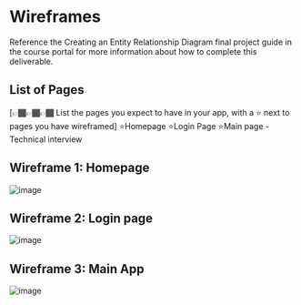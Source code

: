 # Wireframes

Reference the Creating an Entity Relationship Diagram final project guide in the course portal for more information about how to complete this deliverable.

## List of Pages

[👉🏾👉🏾👉🏾 List the pages you expect to have in your app, with a ⭐ next to pages you have wireframed]
⭐Homepage
⭐Login Page
⭐Main page - Technical interview

## Wireframe 1: Homepage
![image](https://github.com/user-attachments/assets/4bf73679-5880-4068-915d-9a299eb2d972)

## Wireframe 2: Login page
![image](https://github.com/user-attachments/assets/ce6fcbe6-53a4-4c85-bc56-c154d2eee138)

## Wireframe 3: Main App
![image](https://github.com/user-attachments/assets/752ffe77-cec2-415a-a2b4-2907260ae1d6)

